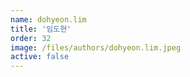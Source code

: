 ```yaml
---
name: dohyeon.lim
title: '임도현'
order: 32
image: /files/authors/dohyeon.lim.jpeg
active: false
---
```


